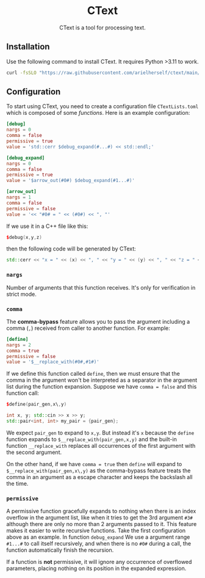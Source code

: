 <h1 align="center">CText</h1>

<p align="center">CText is a tool for processing text.</p>

## Installation

Use the following command to install CText. It requires Python >3.11 to work.

```bash
curl -fsSLO "https://raw.githubusercontent.com/arielherself/ctext/main/ctext" && chmod +x ctext && sudo mv ctext /usr/local/bin
```

## Configuration

To start using CText, you need to create a configuration file `CTextLists.toml` which is composed of some *functions*. Here is an example configuration:

```toml
[debug]
nargs = 0
comma = false
permissive = true
value = 'std::cerr $debug_expand(#...#) << std::endl;'

[debug_expand]
nargs = 0
comma = false
permissive = true
value = '$arrow_out(#0#) $debug_expand(#1...#)'

[arrow_out]
nargs = 1
comma = false
permissive = false
value = '<< "#0# = " << (#0#) << ", "'
```

If we use it in a C++ file like this:

```cpp
$debug(x,y,z)
```

then the following code will be generated by CText:

```cpp
std::cerr << "x = " << (x) << ", " << "y = " << (y) << ", " << "z = " << (z) << ", "  << std::endl;
```

### `nargs`

Number of arguments that this function receives. It's only for verification in strict mode.

### `comma`

The **comma-bypass** feature allows you to pass the argument including a comma (`,`) received from caller to another function. For example:

```toml
[define]
nargs = 2
comma = true
permissive = false
value = '$__replace_with(#0#,#1#)'
```

If we define this function called `define`, then we must ensure that the comma in the argument won't be interpreted as a separator in the argument list during the function expansion.
Suppose we have `comma = false` and this function call:

```cpp
$define(pair_gen,x\,y)

int x, y; std::cin >> x >> y;
std::pair<int, int> my_pair = {pair_gen};
```

We expect `pair_gen` to expand to `x,y`. But instead it's `x` because the `define` function expands to `$__replace_with(pair_gen,x,y)` and the built-in function `__replace_with` replaces all occurrences of the first argument with the second argument.

On the other hand, if we have `comma = true` then `define` will expand to `$__replace_with(pair_gen,x\,y)` as the comma-bypass feature treats the comma in an argument as a escape character and keeps the backslash all the time.

### `permissive`

A permissive function gracefully expands to nothing when there is an index overflow in the argument list, like when it tries to get the 3rd argument `#3#` although there are only no more than 2 arguments passed to it.
This feature makes it easier to write recursive functions. Take the first configuration above as an example.
In function `debug_expand` We use a argument range `#1...#` to call itself recursively, and when there is no `#0#` during a call, the function automatically finish the recursion.

If a function is **not** permissive, it will ignore any occurrence of overflowed parameters, placing nothing on its position in the expanded expression.
